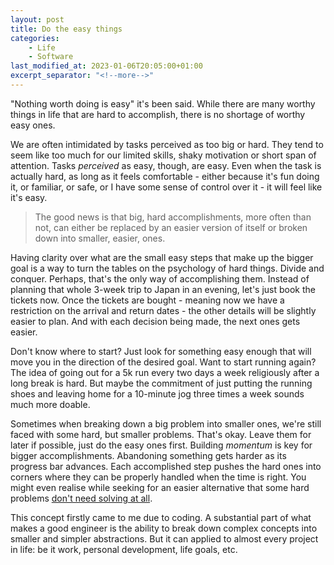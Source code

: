 ```yaml
---
layout: post
title: Do the easy things
categories: 
    - Life
    - Software
last_modified_at: 2023-01-06T20:05:00+01:00
excerpt_separator: "<!--more-->"
---
```


"Nothing worth doing is easy" it's been said. While there are many worthy things in life that are hard to accomplish, there is no shortage of worthy easy ones.

We are often intimidated by tasks perceived as too big or hard. They tend to seem like too much 
for our limited skills, shaky motivation or short span of attention.
Tasks _perceived_ as easy, though, are easy. Even when the task is actually hard, as long as it feels comfortable - either because it's fun doing it, or familiar, or safe, or I have some sense of control over it - it will feel like it's easy.

> The good news is that big, hard accomplishments, more often than not, can either be replaced by an easier version of itself or broken down into smaller, easier, ones. 

<!--more-->

Having clarity over what are the small easy steps that make up the bigger goal is a way to turn the tables on the psychology of hard things. Divide and conquer. Perhaps, that's the only way of accomplishing them. Instead of planning that whole 3-week trip to Japan in an evening, let's just book the tickets now. Once the tickets are bought - meaning now we have a restriction on the arrival and return dates - the other details will be slightly easier to plan. And with each decision being made, the next ones gets easier.

Don't know where to start? Just look for something easy enough that will move you in the direction of the desired goal. Want to start running again? The idea of going out for a 5k run every two days a week religiously after a long break is hard. But maybe the commitment of just putting the running shoes and leaving home for a 10-minute jog three times a week sounds much more doable. 

Sometimes when breaking down a big problem into smaller ones, we're still faced with some hard, but smaller problems. That's okay. Leave them for later if possible, just do the easy ones first. Building _momentum_ is key for bigger accomplishments. Abandoning something gets harder as its progress bar advances. Each accomplished step pushes the hard ones into corners where they can be properly handled when the time is right. You might even realise while seeking for an easier alternative that some hard problems [don't need solving at all](https://37signals.com/podcast/quick-wins).

This concept firstly came to me due to coding. A substantial part of what makes a good engineer is the ability to break down complex concepts into smaller and simpler abstractions. But it can applied to almost every project in life: be it work, personal development, life goals, etc.
